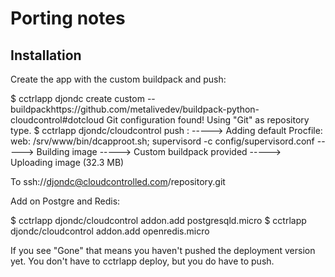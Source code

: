 # Porting notes

## Installation

Create the app with the custom buildpack and push:

   $ cctrlapp djondc create custom --buildpackhttps://github.com/metalivedev/buildpack-python-cloudcontrol#dotcloud
   Git configuration found! Using "Git" as repository type.
   $ cctrlapp djondc/cloudcontrol push
   :
   -----> Adding default Procfile: web: /srv/www/bin/dcapproot.sh; supervisord -c config/supervisord.conf
   -----> Building image
   -----> Custom buildpack provided
   -----> Uploading image (32.3 MB)
       
   To ssh://djondc@cloudcontrolled.com/repository.git

Add on Postgre and Redis:

   $ cctrlapp djondc/cloudcontrol addon.add postgresqld.micro
   $ cctrlapp djondc/cloudcontrol addon.add openredis.micro

If you see "Gone" that means you haven't pushed the deployment version
yet. You don't have to cctrlapp deploy, but you do have to push.

